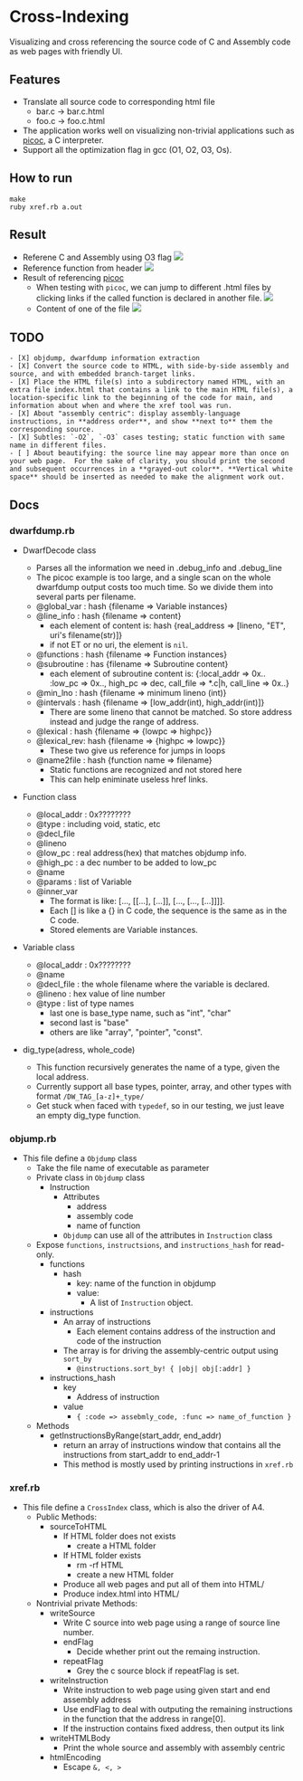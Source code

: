# Cross-Indexing
Visualizing and cross referencing the source code of C and Assembly code as web pages with friendly UI.

## Features
- Translate all source code to corresponding html file
	- bar.c -> bar.c.html
	- foo.c -> foo.c.html
- The application works well on visualizing non-trivial applications such as [picoc](https://gitlab.com/zsaleeba/picoc), a C interpreter.
- Support all the optimization flag in gcc (O1, O2, O3, Os).

## How to run
```
make
ruby xref.rb a.out
```

## Result
- Referene C and Assembly using O3 flag
![](https://i.imgur.com/msh7wrq.png)
- Reference function from header
![](https://i.imgur.com/iNeEPor.png)
- Result of referencing [picoc](https://gitlab.com/zsaleeba/picoc)
	- When testing with `picoc`, we can jump to different .html files by clicking links if the called function is declared in another file.
![](https://i.imgur.com/ZUAuxQJ.png)
	- Content of one of the file 
![](https://i.imgur.com/hvKKq7W.png)

## TODO
    - [X] objdump, dwarfdump information extraction
    - [X] Convert the source code to HTML, with side-by-side assembly and source, and with embedded branch-target links. 
    - [X] Place the HTML file(s) into a subdirectory named HTML, with an extra file index.html that contains a link to the main HTML file(s), a location-specific link to the beginning of the code for main, and information about when and where the xref tool was run. 
    - [X] About "assembly centric": display assembly-language instructions, in **address order**, and show **next to** them the corresponding source.
    - [X] Subtles: `-O2`, `-O3` cases testing; static function with same name in different files.
    - [ ] About beautifying: the source line may appear more than once on your web page.  For the sake of clarity, you should print the second and subsequent occurrences in a **grayed-out color**. **Vertical white space** should be inserted as needed to make the alignment work out.

## Docs

### dwarfdump.rb

- DwarfDecode class
    - Parses all the information we need in .debug_info and .debug_line
    - The picoc example is too large, and a single scan on the whole dwarfdump output costs too much time. So we divide them into several parts per filename.
    - @global_var : hash {filename => Variable instances} 
    - @line_info  : hash {filename => content}
        - each element of content is: hash {real_address => [lineno, "ET", uri's filename(str)]}
        - if not ET or no uri, the element is `nil`.
    - @functions  : hash {filename => Function instances}
    - @subroutine : has  {filename => Subroutine content}
        - each element of subroutine content is: {:local_addr => 0x.. :low_pc => 0x.., high_pc => dec, call_file => \*.c|h, call_line => 0x..}
    - @min_lno    : hash {filename => minimum lineno (int)}
    - @intervals  : hash {filename => [low_addr(int), high_addr(int)]}
        - There are some lineno that cannot be matched. So store address instead and judge the range of address.
    - @lexical    : hash {filename => {lowpc => highpc}} 
    - @lexical_rev: hash {filename => {highpc => lowpc}}
        - These two give us reference for jumps in loops
    - @name2file  : hash {function name => filename}
        - Static functions are recognized and not stored here
        - This can help eniminate useless href links.

- Function class
    - @local_addr : 0x????????
    - @type       : including void, static, etc
    - @decl_file
    - @lineno
    - @low_pc     : real address(hex) that matches objdump info.
    - @high_pc    : a dec number to be added to low_pc
    - @name
    - @params     : list of Variable
    - @inner_var
        - The format is like: [..., [[...], [...]], [..., [..., [...]]]].
        - Each [] is like a {} in C code, the sequence is the same as in the C code.
        - Stored elements are Variable instances.

- Variable class
    - @local_addr : 0x????????
    - @name
    - @decl_file  : the whole filename where the variable is declared.
    - @lineno     : hex value of line number
    - @type       : list of type names
        - last one is base_type name, such as "int", "char"
        - second last is "base"
        - others are like "array", "pointer", "const".

- dig_type(adress, whole_code)
    - This function recursively generates the name of a type, given the local address.
    - Currently support all base types, pointer, array, and other types with format `/DW_TAG_[a-z]+_type/`
    - Get stuck when faced with `typedef`, so in our testing, we just leave an empty dig_type function.


### objump.rb
- This file define a `Objdump` class
	- Take the file name of executable as parameter
	- Private class in `Objdump` class
		- Instruction
			- Attributes
				- address
				- assembly code
				- name of function
			- `Objdump` can use all of the attributes in `Instruction` class
	- Expose `functions`, `instructsions`, and `instructions_hash` for read-only.
		- functions
			- hash
				- key: name of the function in objdump
				- value:
					- A list of `Instruction` object.
		- instructions
			- An array of instructions
				- Each element contains address of the instruction and code of the instruction
			- The array is for driving the assembly-centric output using `sort_by `
				- `@instructions.sort_by! { |obj| obj[:addr] }`
		- instructions_hash
			- key
				- Address of instruction
			- value
				- `{ :code => assebmly_code, :func => name_of_function }`
	- Methods
		- getInstructionsByRange(start_addr, end_addr)
			- return an array of instructions window that contains all the instructions from start_addr to end_addr-1
			- This method is mostly used by printing instructions in `xref.rb`

### xref.rb
- This file define a `CrossIndex` class, which is also the driver of A4.
	- Public Methods:
		- sourceToHTML
			- If HTML folder does not exists
				- create a HTML folder
			- If HTML folder exists
				- rm -rf HTML
				- create a new HTML folder
			- Produce all web pages and put all of them into HTML/
			- Produce index.html into HTML/
	- Nontrivial private Methods:
		- writeSource
			- Write C source into web page using a range of source line number.
			- endFlag
				- Decide whether print out the remaing instruction.
			- repeatFlag
				- Grey the c source block if repeatFlag is set.
		- writeInstruction
			- Write instruction to web page using given start and end assembly address
			- Use endFlag to deal with outputing the remaining instructions in the function that the address in range[0]. 
			- If the instruction contains fixed address, then output its link
		- writeHTMLBody
			- Print the whole source and assembly with assembly centric
		- htmlEncoding
			- Escape `&, <, >`
